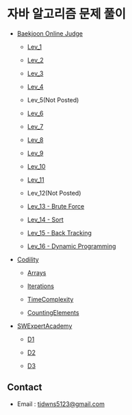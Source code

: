 # 자바 알고리즘 문제 풀이

- [Baekjoon Online Judge](https://www.acmicpc.net/)
    
    - [Lev_1](https://github.com/HamSungJun/doJava/tree/master/src/Baekjoon/Lev_1)
    
    - [Lev_2](https://github.com/HamSungJun/doJava/tree/master/src/Baekjoon/Lev_2)
    
    - [Lev_3](https://github.com/HamSungJun/doJava/tree/master/src/Baekjoon/Lev_3)
    
    - [Lev_4](https://github.com/HamSungJun/doJava/tree/master/src/Baekjoon/Lev_4)
    
    - Lev_5(Not Posted)
    
    - [Lev_6](https://github.com/HamSungJun/doJava/tree/master/src/Baekjoon/Lev_6)
    
    - [Lev_7](https://github.com/HamSungJun/doJava/tree/master/src/Baekjoon/Lev_7)
    
    - [Lev_8](https://github.com/HamSungJun/doJava/tree/master/src/Baekjoon/Lev_8)
    
    - [Lev_9](https://github.com/HamSungJun/doJava/tree/master/src/Baekjoon/Lev_9)
    
    - [Lev_10](https://github.com/HamSungJun/doJava/tree/master/src/Baekjoon/Lev_10)
    
    - [Lev_11](https://github.com/HamSungJun/doJava/tree/master/src/Baekjoon/Lev_11)
    
    - Lev_12(Not Posted)
    
    - [Lev_13 - Brute Force](https://github.com/HamSungJun/doJava/tree/master/src/Baekjoon/Lev_13)
    
    - [Lev_14 - Sort](https://github.com/HamSungJun/doJava/tree/master/src/Baekjoon/Lev_14)
    
    - [Lev_15 - Back Tracking](https://github.com/HamSungJun/doJava/tree/master/src/Baekjoon/Lev_15)
    
    - [Lev_16 - Dynamic Programming](https://github.com/HamSungJun/doJava/tree/master/src/Baekjoon/Lev_16)
    
- [Codility](https://app.codility.com/programmers/)

    - [Arrays](https://github.com/HamSungJun/doJava/tree/master/src/Codility/Arrays)
    
    - [Iterations](https://github.com/HamSungJun/doJava/tree/master/src/Codility/Iterations)
    
    - [TimeComplexity](https://github.com/HamSungJun/doJava/tree/master/src/Codility/TimeComplexity)
    
    - [CountingElements](https://github.com/HamSungJun/doJava/tree/master/src/Codility/CountingElements)

- [SWExpertAcademy](https://swexpertacademy.com/main/main.do)

    - [D1](https://github.com/HamSungJun/doJava/tree/master/src/SWExpertAcademy/D1)
    
    - [D2](https://github.com/HamSungJun/doJava/tree/master/src/SWExpertAcademy/D2)
    
    - [D3](https://github.com/HamSungJun/doJava/tree/master/src/SWExpertAcademy/D3)

## Contact

- Email : tjdwns5123@gmail.com



